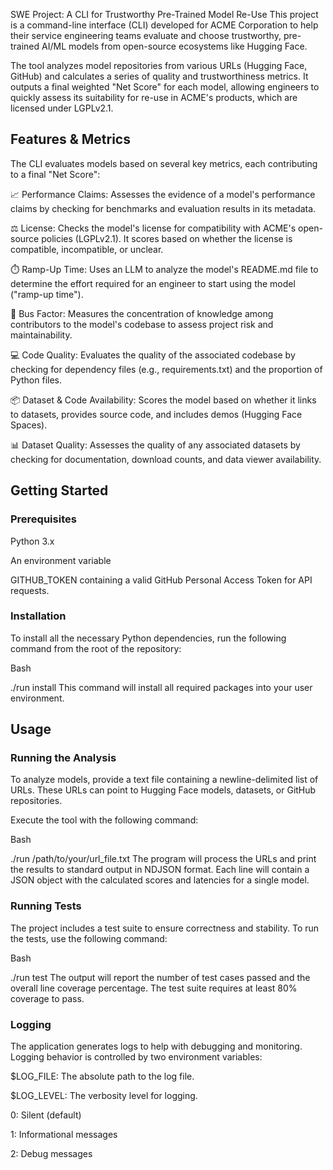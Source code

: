 SWE Project: A CLI for Trustworthy Pre-Trained Model Re-Use
This project is a command-line interface (CLI) developed for ACME Corporation to help their service engineering teams evaluate and choose trustworthy, pre-trained AI/ML models from open-source ecosystems like Hugging Face. 



The tool analyzes model repositories from various URLs (Hugging Face, GitHub) and calculates a series of quality and trustworthiness metrics. It outputs a final weighted "Net Score" for each model, allowing engineers to quickly assess its suitability for re-use in ACME's products, which are licensed under LGPLv2.1. 





## Features & Metrics
The CLI evaluates models based on several key metrics, each contributing to a final "Net Score":


📈 Performance Claims: Assesses the evidence of a model's performance claims by checking for benchmarks and evaluation results in its metadata. 



⚖️ License: Checks the model's license for compatibility with ACME's open-source policies (LGPLv2.1).  It scores based on whether the license is compatible, incompatible, or unclear.




⏱️ Ramp-Up Time: Uses an LLM to analyze the model's README.md file to determine the effort required for an engineer to start using the model ("ramp-up time"). 




🚌 Bus Factor: Measures the concentration of knowledge among contributors to the model's codebase to assess project risk and maintainability. 




💻 Code Quality: Evaluates the quality of the associated codebase by checking for dependency files (e.g., requirements.txt) and the proportion of Python files. 



📦 Dataset & Code Availability: Scores the model based on whether it links to datasets, provides source code, and includes demos (Hugging Face Spaces). 



📊 Dataset Quality: Assesses the quality of any associated datasets by checking for documentation, download counts, and data viewer availability. 


## Getting Started
### Prerequisites
Python 3.x

An environment variable 

GITHUB_TOKEN containing a valid GitHub Personal Access Token for API requests. 

### Installation
To install all the necessary Python dependencies, run the following command from the root of the repository:

Bash

./run install
This command will install all required packages into your user environment. 

## Usage
### Running the Analysis
To analyze models, provide a text file containing a newline-delimited list of URLs. These URLs can point to Hugging Face models, datasets, or GitHub repositories. 

Execute the tool with the following command:

Bash

./run /path/to/your/url_file.txt
The program will process the URLs and print the results to standard output in NDJSON format. Each line will contain a JSON object with the calculated scores and latencies for a single model. 



### Running Tests
The project includes a test suite to ensure correctness and stability. To run the tests, use the following command:

Bash

./run test
The output will report the number of test cases passed and the overall line coverage percentage. The test suite requires at least 80% coverage to pass. 


### Logging
The application generates logs to help with debugging and monitoring. Logging behavior is controlled by two environment variables:


$LOG_FILE: The absolute path to the log file. 


$LOG_LEVEL: The verbosity level for logging. 

0: Silent (default)

1: Informational messages

2: Debug messages
